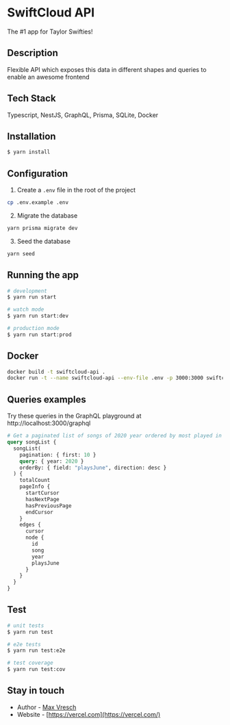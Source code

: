 # SwiftCloud API

The #1 app for Taylor Swifties!

## Description

Flexible API which exposes this data in different shapes and queries to enable an awesome frontend

## Tech Stack
Typescript, NestJS, GraphQL, Prisma, SQLite, Docker

## Installation

```bash
$ yarn install
```

## Configuration

1. Create a `.env` file in the root of the project
```bash
cp .env.example .env
```

2. Migrate the database
```bash
yarn prisma migrate dev
```
3. Seed the database
```bash
yarn seed
```

## Running the app

```bash
# development
$ yarn run start

# watch mode
$ yarn run start:dev

# production mode
$ yarn run start:prod
```

## Docker
```bash
docker build -t swiftcloud-api .
docker run -t --name swiftcloud-api --env-file .env -p 3000:3000 swiftcloud-api
```

## Queries examples
Try these queries in the GraphQL playground at http://localhost:3000/graphql
```graphql
# Get a paginated list of songs of 2020 year ordered by most played in June
query songList {
  songList(
    pagination: { first: 10 }
    query: { year: 2020 }
    orderBy: { field: "playsJune", direction: desc }
  ) {
    totalCount
    pageInfo {
      startCursor
      hasNextPage
      hasPreviousPage
      endCursor
    }
    edges {
      cursor
      node {
        id
        song
        year
        playsJune
      }
    }
  }
}
```

## Test

```bash
# unit tests
$ yarn run test

# e2e tests
$ yarn run test:e2e

# test coverage
$ yarn run test:cov
```

## Stay in touch

- Author - [Max Vresch](https://linktr.ee/max.vr)
- Website - [https://vercel.com](https://vercel.com/)

